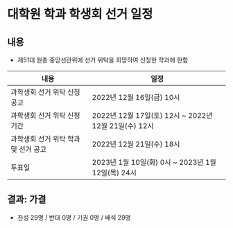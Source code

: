 대학원 학과 학생회 선거 일정
===

## 내용

* 제51대 원총 중앙선관위에 선거 위탁을 희망하여 신청한 학과에 한함

| 내용 | 일정 | 
|---|---|
| 과학생회 선거 위탁 신청공고 | 2022년 12월 16일(금) 10시 | 
| 과학생회 선거 위탁 신청기간 | 2022년 12월 17일(토) 12시 ~ 2022년 12월 21일(수) 12시 | 
| 과학생회 선거 위탁 학과 및 선거 공고 | 2022년 12월 21일(수) 18시 | 
| 투표일 | 2023년 1월 10일(화) 0시 ~ 2023년 1월 12일(목) 24시 | 

## 결과: 가결
- 찬성 29명 / 반대 0명 / 기권 0명 / 배석 29명